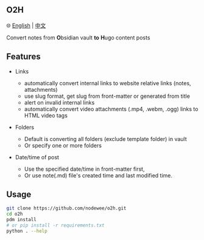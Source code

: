 ## O2H

🌐 [English](README.md) | [中文](README_zh.md)

Convert notes from **O**bsidian vault **to** **H**ugo content posts

## Features

- Links
  - automatically convert internal links to website relative links (notes, attachments)
  - use slug format, get slug from front-matter or generated from title
  - alert on invalid internal links
  - automatically convert video attachments (.mp4, .webm, .ogg) links to HTML video tags

- Folders
  - Default is converting all folders (exclude template folder) in vault
  - Or specify one or more folders

- Date/time of post
  - Use the specified date/time in front-matter first,
  - Or use note(.md) file's created time and last modified time.

## Usage

```sh
git clone https://github.com/nodewee/o2h.git
cd o2h
pdm install
# or pip install -r requirements.txt
python . --help
```
